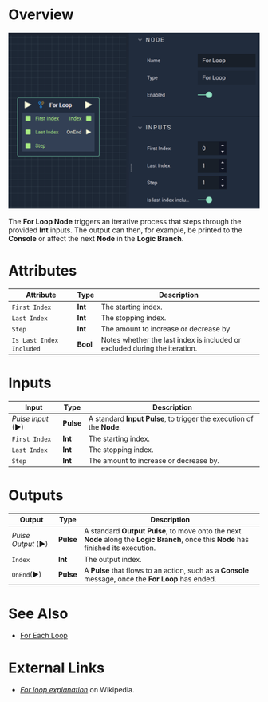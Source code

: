 # Overview

![The For Loop Node.](../../.gitbook/assets/forloop.png)

The **For Loop Node** triggers an iterative process that steps through the provided **Int** inputs. The output can then, for example, be printed to the **Console** or affect the next **Node** in the **Logic Branch**. 

# Attributes

|Attribute|Type|Description|
|---|---|---|
|`First Index`|**Int**|The starting index.|
|`Last Index`|**Int**|The stopping index.|
|`Step`|**Int**|The amount to increase or decrease by.|
|`Is Last Index Included`|**Bool**|Notes whether the last index is included or excluded during the iteration.|

# Inputs

|Input|Type|Description|
|---|---|---|
|*Pulse Input* (►)|**Pulse**|A standard **Input Pulse**, to trigger the execution of the **Node**.|
|`First Index`|**Int**|The starting index.|
|`Last Index`|**Int**|The stopping index.|
|`Step`|**Int**|The amount to increase or decrease by.|

# Outputs

|Output|Type|Description|
|---|---|---|
|*Pulse Output* (►)|**Pulse**|A standard **Output Pulse**, to move onto the next **Node** along the **Logic Branch**, once this **Node** has finished its execution.|
|`Index`|**Int**|The output index.|
|`OnEnd`(►)|**Pulse**|A **Pulse** that flows to an action, such as a **Console** message, once the **For Loop** has ended.|

# See Also

* [For Each Loop](foreachloop.md)

# External Links

* [*For loop explanation*](https://en.wikipedia.org/wiki/For_loop) on Wikipedia.
